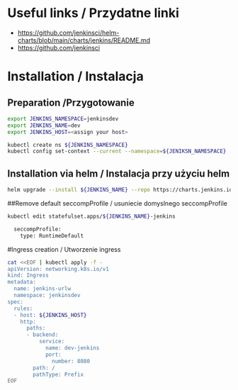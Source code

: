 # Useful links / Przydatne linki
- https://github.com/jenkinsci/helm-charts/blob/main/charts/jenkins/README.md
- https://github.com/jenkinsci

# Installation / Instalacja
## Preparation /Przygotowanie

```bash
export JENKINS_NAMESPACE=jenkinsdev
export JENKINS_NAME=dev
export JENKINS_HOST=<assign your host>

kubectl create ns ${JENKINS_NAMESPACE}
kubectl config set-context --current --namespace=${JENIKSN_NAMESPACE}
```

## Installation via helm / Instalacja przy użyciu helm
```bash
helm upgrade --install ${JENKINS_NAME} --repo https://charts.jenkins.io ${JENKINS_NAME}
```

##Remove default seccompProfile / usuniecie domyslnego seccompProfile
```bash
kubectl edit statefulset.apps/${JENKINS_NAME}-jenkins

  seccompProfile:
    type: RuntimeDefault
```

#Ingress creation / Utworzenie ingress

```bash
cat <<EOF | kubectl apply -f - 
apiVersion: networking.k8s.io/v1
kind: Ingress
metadata:
  name: jenkins-urlw
  namespace: jenkinsdev
spec:
  rules:
  - host: ${JENKINS_HOST}
    http:
      paths:
      - backend:
          service:
            name: dev-jenkins
            port:
              number: 8080
        path: /
        pathType: Prefix
EOF
```
